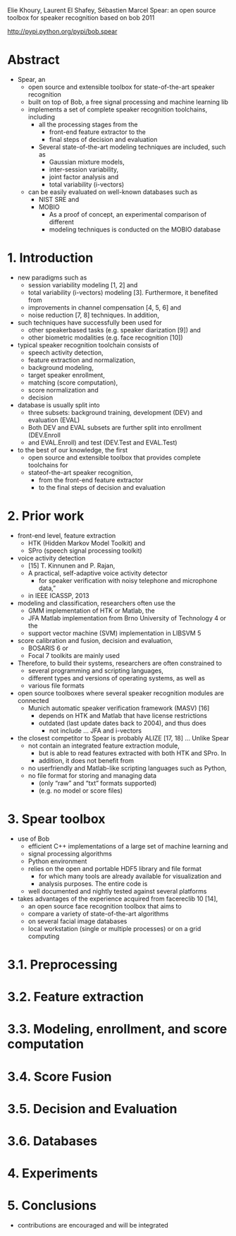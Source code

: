 Elie Khoury, Laurent El Shafey, Sébastien Marcel
Spear: an open source toolbox for speaker recognition based on bob
2011

http://pypi.python.org/pypi/bob.spear

# Abstract

* Spear, an
  * open source and extensible toolbox for state-of-the-art speaker recognition
  * built on top of Bob, a free signal processing and machine learning lib
  * implements a set of complete speaker recognition toolchains, including
    * all the processing stages from the
      * front-end feature extractor to the
      * final steps of decision and evaluation
    * Several state-of-the-art modeling techniques are included, such as
      * Gaussian mixture models,
      * inter-session variability,
      * joint factor analysis and
      * total variability (i-vectors)
  * can be easily evaluated on well-known databases such as
    * NIST SRE and
    * MOBIO
      * As a proof of concept, an experimental comparison of different
      * modeling techniques is conducted on the MOBIO database

# 1. Introduction

* new paradigms such as
  * session variability modeling [1, 2] and
  * total variability (i-vectors) modeling [3]. Furthermore, it benefited from
  * improvements in channel compensation [4, 5, 6] and
  * noise reduction [7, 8] techniques. In addition,
* such techniques have successfully been used for
  * other speakerbased tasks (e.g. speaker diarization [9]) and
  * other biometric modalities (e.g. face recognition [10])
* typical speaker recognition toolchain consists of
  * speech activity detection,
  * feature extraction and normalization,
  * background modeling,
  * target speaker enrollment,
  * matching (score computation),
  * score normalization and
  * decision
* database is usually split into
  * three subsets: background training, development (DEV) and evaluation (EVAL)
  * Both DEV and EVAL subsets are further split into enrollment (DEV.Enroll
  * and EVAL.Enroll) and test (DEV.Test and EVAL.Test)
* to the best of our knowledge, the first
  * open source and extensible toolbox that provides complete toolchains for
  * stateof-the-art speaker recognition,
    * from the front-end feature extractor
    * to the final steps of decision and evaluation

# 2. Prior work

* front-end level, feature extraction
  * HTK (Hidden Markov Model Toolkit) and
  * SPro (speech signal processing toolkit)
* voice activity detection
  * [15] T. Kinnunen and P. Rajan,
  * A practical, self-adaptive voice activity detector
    * for speaker verification with noisy telephone and microphone data,”
  * in IEEE ICASSP, 2013
* modeling and classification, researchers often use the
  * GMM implementation of HTK or Matlab, the
  * JFA Matlab implementation from Brno University of Technology 4 or the
  * support vector machine (SVM) implementation in LIBSVM 5 
* score calibration and fusion, decision and evaluation,
  * BOSARIS 6 or
  * Focal 7 toolkits are mainly used
* Therefore, to build their systems, researchers are often constrained to
  * several programming and scripting languages,
  * different types and versions of operating systems, as well as
  * various file formats
* open source toolboxes where several speaker recognition modules are connected
  * Munich automatic speaker verification framework (MASV) [16]
    * depends on HTK and Matlab that have license restrictions
    * outdated (last update dates back to 2004), and thus does
      * not include ... JFA and i-vectors
* the closest competitor to Spear is probably ALIZE [17, 18] ... Unlike Spear
    * not contain an integrated feature extraction module,
      * but is able to read features extracted with both HTK and SPro. In
      * addition, it does not benefit from
    * no userfriendly and Matlab-like scripting languages such as Python,
    * no file format for storing and managing data
      * (only “raw” and “txt” formats supported)
      * (e.g. no model or score files)

# 3. Spear toolbox

* use of Bob
  * efficient C++ implementations of a large set of machine learning and
  * signal processing algorithms
  * Python environment
  * relies on the open and portable HDF5 library and file format
    * for which many tools are already available for visualization and
    * analysis purposes. The entire code is
  * well documented and nightly tested against several platforms
* takes advantages of the experience acquired from facereclib 10 [14],
  * an open source face recognition toolbox that aims to
  * compare a variety of state-of-the-art algorithms
  * on several facial image databases
  * local workstation (single or multiple processes) or on a grid computing
# 3.1. Preprocessing
# 3.2. Feature extraction
# 3.3. Modeling, enrollment, and score computation
# 3.4. Score Fusion
# 3.5. Decision and Evaluation
# 3.6. Databases

# 4. Experiments

# 5. Conclusions

* contributions are encouraged and will be integrated
